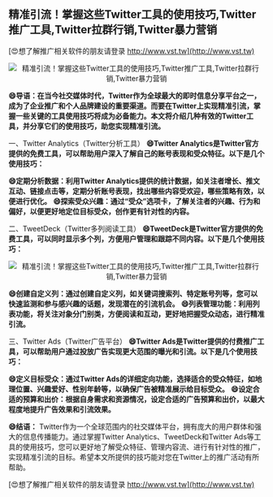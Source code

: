 ## **精准引流！掌握这些Twitter工具的使用技巧,Twitter推广工具,Twitter拉群行销,Twitter暴力营销**

[😍想了解推广相关软件的朋友请登录 http://www.vst.tw](http://www.vst.tw)

 <center><img src="https://vst.tw/MP4/tuiguang/png/7.png" alt="精准引流！掌握这些Twitter工具的使用技巧,Twitter推广工具,Twitter拉群行销,Twitter暴力营销"></center>

**😄导语：在当今社交媒体时代，Twitter作为全球最大的即时信息分享平台之一，成为了企业推广和个人品牌建设的重要渠道。而要在Twitter上实现精准引流，掌握一些关键的工具使用技巧将成为必备能力。本文将介绍几种有效的Twitter工具，并分享它们的使用技巧，助您实现精准引流。**

一、Twitter Analytics（Twitter分析工具）
**😄Twitter Analytics是Twitter官方提供的免费工具，可以帮助用户深入了解自己的账号表现和受众特征。以下是几个使用技巧：**

**😄定期分析数据：利用Twitter Analytics提供的统计数据，如关注者增长、推文互动、链接点击等，定期分析账号表现，找出哪些内容受欢迎，哪些策略有效，以便进行优化。**
**😄探索受众兴趣：通过“受众”选项卡，了解关注者的兴趣、行为和偏好，以便更好地定位目标受众，创作更有针对性的内容。**

二、TweetDeck（Twitter多列阅读工具）
**😄TweetDeck是Twitter官方提供的免费工具，可以同时显示多个列，方便用户管理和跟踪不同内容。以下是几个使用技巧：**

 <center><img src="https://vst.tw/MP4/tuiguang/png/1.png" alt="精准引流！掌握这些Twitter工具的使用技巧,Twitter推广工具,Twitter拉群行销,Twitter暴力营销"></center>

**😄创建自定义列：通过创建自定义列，如关键词搜索列、特定账号列等，您可以快速监测和参与感兴趣的话题，发现潜在的引流机会。**
**😄列表管理功能：利用列表功能，将关注对象分门别类，方便阅读和互动，更好地把握受众动态，进行精准引流。**

三、Twitter Ads（Twitter广告平台）
**😄Twitter Ads是Twitter提供的付费推广工具，可以帮助用户通过投放广告实现更大范围的曝光和引流。以下是几个使用技巧：**

**😄定义目标受众：通过Twitter Ads的详细定向功能，选择适合的受众特征，如地理位置、兴趣爱好、性别年龄等，以确保广告被精准展示给目标受众。**
**😄设定合适的预算和出价：根据自身需求和资源情况，设定合适的广告预算和出价，以最大程度地提升广告效果和引流效果。**

**😄结语：**
Twitter作为一个全球范围内的社交媒体平台，拥有庞大的用户群体和强大的信息传播能力。通过掌握Twitter Analytics、TweetDeck和Twitter Ads等工具的使用技巧，您可以更好地了解受众特征、管理内容流、进行有针对性的推广，实现精准引流的目标。希望本文所提供的技巧能对您在Twitter上的推广活动有所帮助。

[😍想了解推广相关软件的朋友请登录 http://www.vst.tw](http://www.vst.tw)



